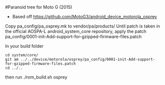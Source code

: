 #Paranoid tree for Moto G (2015)
* Based off https://github.com/MotoG3/android_device_motorola_osprey

Copy pa_config/pa_osprey.mk to vendor/pa/products/
Until patch is taken in the official AOSPA-L android_system_core repository, apply the patch pa_config/0001-init-Add-support-for-gzipped-firmware-files.patch

In your build folder

	cd system/core/
	git am ../../device/motorola/osprey/pa_config/0001-init-Add-support-for-gzipped-firmware-files.patch
	cd ../..

then run ./rom_build.sh osprey

